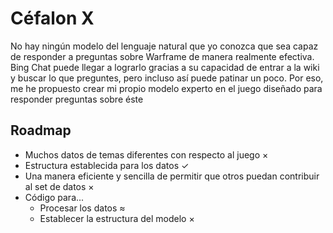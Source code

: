 # Céfalon X
No hay ningún modelo del lenguaje natural que yo conozca que sea capaz de responder a preguntas sobre Warframe de manera realmente efectiva. Bing Chat puede llegar a lograrlo gracias a su capacidad de entrar a la wiki y buscar lo que preguntes, pero incluso así puede patinar un poco. Por eso, me he propuesto crear mi propio modelo experto en el juego diseñado para responder preguntas sobre éste

## Roadmap
- Muchos datos de temas diferentes con respecto al juego $\times$
- Estructura establecida para los datos $\checkmark$
- Una manera eficiente y sencilla de permitir que otros puedan contribuir al set de datos $\times$
- Código para...
    - Procesar los datos $\approx$
    - Establecer la estructura del modelo $\times$
